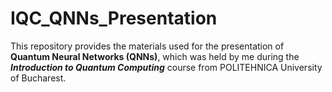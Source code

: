 # IQC_QNNs_Presentation
This repository provides the materials used for the presentation of **Quantum Neural Networks (QNNs)**, which was held by me during the **_Introduction to Quantum Computing_** course from POLITEHNICA University of Bucharest.
